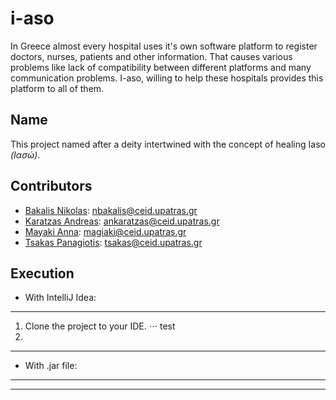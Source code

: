 # i-aso
In Greece almost every hospital uses it's own software platform to register doctors, nurses, patients and other information. That causes various problems like lack of compatibility between different platforms and many communication problems. I-aso, willing to help these hospitals provides this platform to all of them.

## Name
This project named after a deity intertwined with the concept of healing Iaso *(Ιασώ)*.

## Contributors
* [Bakalis Nikolas](https://github.com/NikosBakalis): nbakalis@ceid.upatras.gr
* [Karatzas Andreas](https://github.com/andreasceid): ankaratzas@ceid.upatras.gr
* [Mayaki Anna](https://github.com/annamayaki): magiaki@ceid.upatras.gr
* [Tsakas Panagiotis](https://github.com/TsakasPanagiotis): tsakas@ceid.upatras.gr

## Execution
* With IntelliJ Idea:
***
1. Clone the project to your IDE.
⋅⋅⋅ test
2. 
***
* With .jar file:
***

***
